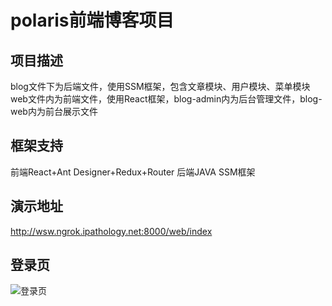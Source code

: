 # polaris前端博客项目

## 项目描述

blog文件下为后端文件，使用SSM框架，包含文章模块、用户模块、菜单模块
web文件内为前端文件，使用React框架，blog-admin内为后台管理文件，blog-web内为前台展示文件

## 框架支持

前端React+Ant Designer+Redux+Router
后端JAVA SSM框架



## 演示地址

http://wsw.ngrok.ipathology.net:8000/web/index

## 登录页

![登录页](C:\Users\wsw\AppData\Roaming\Typora\typora-user-images\image-20200810200224943.png)